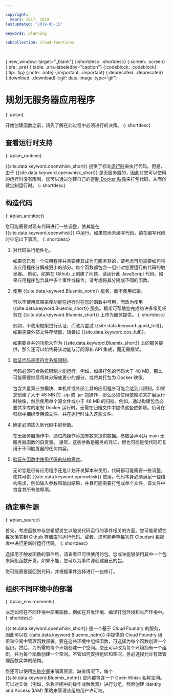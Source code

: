 ```yaml
---

copyright:
  years: 2017, 2019
lastupdated: "2019-05-15"

keywords: planning

subcollection: cloud-functions

---
```


{:new_window: target="_blank"}
{:shortdesc: .shortdesc}
{:screen: .screen}
{:pre: .pre}
{:table: .aria-labeledby="caption"}
{:codeblock: .codeblock}
{:tip: .tip}
{:note: .note}
{:important: .important}
{:deprecated: .deprecated}
{:download: .download}
{:gif: data-image-type='gif'}

# 规划无服务器应用程序
{: #plan}

开始创建函数之前，请先了解在此过程中必须进行的决策。
{: shortdesc}

## 查看运行时支持
{: #plan_runtime}

{{site.data.keyword.openwhisk_short}} 提供了标准[运行时](/docs/openwhisk?topic=cloud-functions-runtimes#runtimes)来执行代码。但是，由于 {{site.data.keyword.openwhisk_short}} 是无服务器的，因此对您可以使用的运行时没有限制。您可以通过创建自己的[定制 Docker 映像](/docs/openwhisk?topic=cloud-functions-actions#actions-docker)来打包代码，从而创建定制运行时。
{: shortdesc}



## 构造代码
{: #plan_architect}

您可能需要对现有代码进行一些调整，使其能在 {{site.data.keyword.openwhisk}} 中运行。如果您尚未编写代码，请在编写代码时牢记以下事项。
{: shortdesc}

1. 对代码进行组件化。

    如果您已有一个应用程序并且要使其成为无服务器的，请考虑可能需要如何将该应用程序分解成更小的部分。每个函数都包含一组针对您要运行的代码的触发器。 例如，如果在 Github 上创建了问题，请运行此 JavaScript 代码。如果应用程序包含其中多个事件或操作，请考虑将其分隔成不同的函数。

2. 使用 {{site.data.keyword.Bluemix_notm}} 服务，而不使用框架。

    可以不使用框架来使功能在运行时在您的函数中可用，而改为使用 {{site.data.keyword.Bluemix_short}} 服务。框架可帮助您完成的许多常见任务在 {{site.data.keyword.Bluemix_short}} 上作为服务提供。
    {: shortdesc}

    例如，不使用框架进行认证，而改为尝试 {{site.data.keyword.appid_full}}。如果需要外部文件存储器，请尝试 {{site.data.keyword.cos_full}}。

    如果要合并的功能未作为 {{site.data.keyword.Bluemix_short}} 上的服务提供，那么还可以始终将该功能与订阅源和 API 集成，而无需框架。

3. [验证代码是否符合系统限制](/docs/openwhisk?topic=cloud-functions-limits#limits_syslimits)。

    代码必须符合系统限制才能运行。例如，如果打包的代码大于 48 MB，那么可能需要继续将其分解成更小的部分，或将其打包为 Docker 映像。

    包含大量第三方模块、本机库或外部工具的应用程序可能会达到此限制。如果您创建了大于 48 MB 的 .zip 或 .jar 包操作，那么必须使用依赖项来扩展运行时映像，然后使用单个源文件或小于 48 MB 的归档。例如，通过构建包含必要共享库的定制 Docker 运行时，无需在归档文件中提供这些依赖项。仍可在归档中捆绑专用源文件，并在运行时注入这些文件。

4. 确定必须插入到代码中的参数。

    在无服务器操作中，通过向操作添加参数来提供数据。参数会声明为 main 无服务器函数的自变量。
通常，这些参数是服务的凭证，但也可能是使代码可复用于不同触发器的任何内容。

5. [验证在函数中使用代码的结构需求](/docs/openwhisk?topic=cloud-functions-prep)。

    无论您是已有应用程序还是计划开发脚本来使用，代码都可能需要一些调整，使其可供 {{site.data.keyword.openwhisk}} 使用。代码本身必须满足一些结构需求，例如输入参数和输出结果，并且可能需要打包成单个文件，该文件中包含其所有依赖项。







## 确定事件源
{: #plan_source}

首先，考虑函数中与您希望发生以触发代码运行的事件相关的方面。您可能希望在每次落实到 Github 存储库时运行代码。或者，您可能希望每次在 Cloudant 数据库中进行更新时运行代码。
{: shortdesc}

选择用于触发函数的事件后，请查看已可供使用的包。您或许能够使用其中一个包来简化函数开发。如果不能，您可以为事件源创建自己的包。

您可能需要返回到代码，并根据事件选择进行一些修订。


## 组织不同环境中的部署
{: #plan_environments}

决定如何在不同环境中部署函数，例如在开发环境、编译打包环境和生产环境中。
{: shortdesc}

{{site.data.keyword.openwhisk_short}} 是一个基于 Cloud Foundry 的服务，因此可以在 {{site.data.keyword.Bluemix_notm}} 中提供的 Cloud Foundry 组织和空间中管理函数部署。要在这些环境中组织函数，可选择为每个函数创建一个组织。然后，为所需的每个环境创建一个空间。您还可以改为每个环境拥有一个组织，并为每个函数创建一个空间。不管如何安排组织和空间，务必选择允许有效管理函数实体的结构。

您还可以使用[名称空间](/docs/openwhisk?topic=cloud-functions-namespaces)来隔离资源。缺省情况下，每个 {{site.data.keyword.Bluemix_notm}} 空间都包含一个 Open Whisk 名称空间。可以对实体（例如，名称空间中的操作或触发器）进行分组，然后创建 Identity and Access (IAM) 策略来管理该组的用户许可权。



